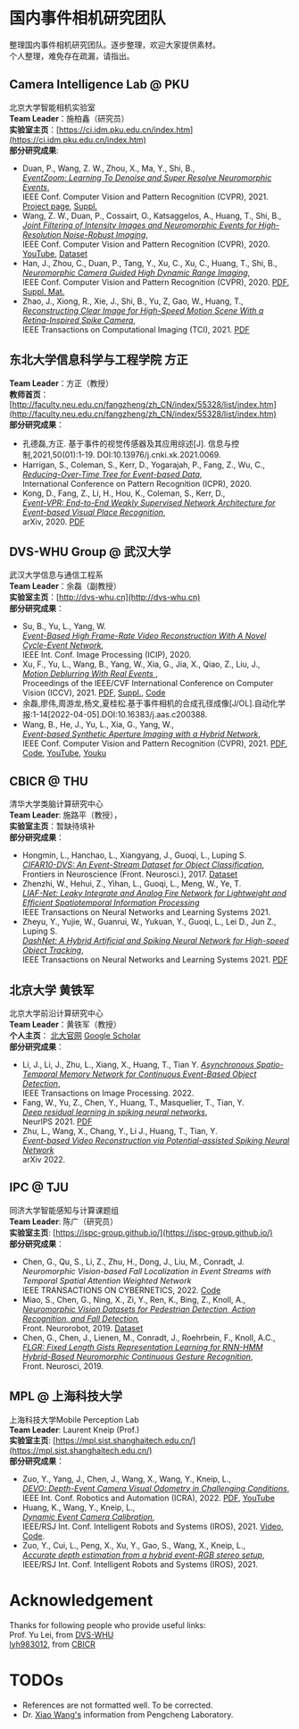 # 国内事件相机研究团队
整理国内事件相机研究团队。逐步整理，欢迎大家提供素材。  
个人整理，难免存在疏漏，请指出。


## Camera Intelligence Lab @ PKU
北京大学智能相机实验室  
**Team Leader**：施柏鑫（研究员）  
**实验室主页**：[https://ci.idm.pku.edu.cn/index.htm](https://ci.idm.pku.edu.cn/index.htm)  
**部分研究成果**:
- <a name="Duan21cvpr"></a>Duan, P., Wang, Z. W., Zhou, X., Ma, Y., Shi, B.,  
*[EventZoom: Learning To Denoise and Super Resolve Neuromorphic Events](https://openaccess.thecvf.com/content/CVPR2021/papers/Duan_EventZoom_Learning_To_Denoise_and_Super_Resolve_Neuromorphic_Events_CVPR_2021_paper.pdf)*,  
IEEE Conf. Computer Vision and Pattern Recognition (CVPR), 2021. [Project page](https://sites.google.com/view/EventZoom), [Suppl.](https://openaccess.thecvf.com/content/CVPR2021/supplemental/Duan_EventZoom_Learning_To_CVPR_2021_supplemental.zip)
- <a name="Wang20cvpr-gef"></a>Wang, Z. W., Duan, P., Cossairt, O., Katsaggelos, A., Huang, T., Shi, B.,  
*[Joint Filtering of Intensity Images and Neuromorphic Events for High-Resolution Noise-Robust Imaging](https://compphotolab.northwestern.edu/wordpress/wp-content/uploads/2020/04/cvpr2020-gef-compressed.pdf)*,  
IEEE Conf. Computer Vision and Pattern Recognition (CVPR), 2020. [YouTube](https://youtu.be/JpJFBZ97KX0), [Dataset](https://sites.google.com/view/guided-event-filtering)  
- <a name="Han20cvpr"></a>Han, J., Zhou, C., Duan, P., Tang, Y., Xu, C., Xu, C., Huang, T., Shi, B.,  
*[Neuromorphic Camera Guided High Dynamic Range Imaging](http://openaccess.thecvf.com/content_CVPR_2020/html/Han_Neuromorphic_Camera_Guided_High_Dynamic_Range_Imaging_CVPR_2020_paper.html)*,  
IEEE Conf. Computer Vision and Pattern Recognition (CVPR), 2020. [PDF](http://openaccess.thecvf.com/content_CVPR_2020/papers/Han_Neuromorphic_Camera_Guided_High_Dynamic_Range_Imaging_CVPR_2020_paper.pdf), [Suppl. Mat.](http://openaccess.thecvf.com/content_CVPR_2020/supplemental/Han_Neuromorphic_Camera_Guided_CVPR_2020_supplemental.pdf)
- <a name="ZhaoTCI21"></a>Zhao, J., Xiong, R., Xie, J., Shi, B., Yu, Z, Gao,  W., Huang, T.,  
*[Reconstructing Clear Image for High-Speed Motion Scene With a Retina-Inspired Spike Camera](https://ieeexplore.ieee.org/abstract/document/9655493)*,  
 IEEE Transactions on Computational Imaging (TCI), 2021. [PDF](https://ci.idm.pku.edu.cn/Duan_TPAMI21.pdf)
 
 
## 东北大学信息科学与工程学院  方正
**Team Leader**：方正（教授）  
**教师首页**： [http://faculty.neu.edu.cn/fangzheng/zh_CN/index/55328/list/index.htm](http://faculty.neu.edu.cn/fangzheng/zh_CN/index/55328/list/index.htm)  
**部分研究成果**：  
- <a name="Kong21Survey"></a> 孔德磊,方正. 基于事件的视觉传感器及其应用综述[J]. 信息与控制,2021,50(01):1-19. DOI:10.13976/j.cnki.xk.2021.0069.  
- <a name="Harrigan20ICPR"></a> Harrigan, S., Coleman, S., Kerr, D., Yogarajah, P., Fang, Z., Wu, C.,  
*[Reducing-Over-Time Tree for Event-based Data](https://ieeexplore.ieee.org/abstract/document/9655493)*,  
International Conference on Pattern Recognition (ICPR), 2020.
- <a name="Kong20Arxiv"></a> Kong, D., Fang, Z., Li, H., Hou, K., Coleman, S., Kerr, D.,  
*[Event-VPR: End-to-End Weakly Supervised Network Architecture for Event-based Visual Place Recognition](https://arxiv.org/abs/2011.03290)*,  
arXiv, 2020. [PDF](https://arxiv.org/pdf/2011.03290)


## DVS-WHU Group @ 武汉大学 
武汉大学信息与通信工程系  
**Team Leader**：余磊（副教授）  
**实验室主页**：[http://dvs-whu.cn](http://dvs-whu.cn)  
**部分研究成果**：  
- <a name="Su20icip"></a>Su, B., Yu, L., Yang, W.  
*[Event-Based High Frame-Rate Video Reconstruction With A Novel Cycle-Event Network](https://doi.org/10.1109/ICIP40778.2020.9191114)*,  
IEEE Int. Conf. Image Processing (ICIP), 2020.  
- <a name="Xu21iccv"></a> Xu, F., Yu, L., Wang, B., Yang, W., Xia, G., Jia, X., Qiao, Z., Liu, J.,  
*[Motion Deblurring With Real Events ](https://doi.org/10.1109/ICIP40778.2020.9191114)*,  
Proceedings of the IEEE/CVF International Conference on Computer Vision (ICCV), 2021. [PDF](https://openaccess.thecvf.com/content/ICCV2021/papers/Xu_Motion_Deblurring_With_Real_Events_ICCV_2021_paper.pdf), [Suppl.](https://openaccess.thecvf.com/content/ICCV2021/supplemental/Xu_Motion_Deblurring_With_ICCV_2021_supplemental.pdf), [Code](https://github.com/xufangchn/Motion-Deblurring-with-Real-Events)
- <a name="Yu21AAS"></a> 余磊,廖伟,周游龙,杨文,夏桂松.基于事件相机的合成孔径成像[J/OL].自动化学报:1-14[2022-04-05].DOI:10.16383/j.aas.c200388.
- <a name="Zhang21CVPR"></a> Wang, B., He, J., Yu, L., Xia, G., Yang, W.,  
*[Event-based Synthetic Aperture Imaging with a Hybrid Network](https://openaccess.thecvf.com/content/CVPR2021/papers/Zhang_Event-Based_Synthetic_Aperture_Imaging_With_a_Hybrid_Network_CVPR_2021_paper.pdf)*,  
IEEE Conf. Computer Vision and Pattern Recognition (CVPR), 2021. 
[PDF](http://arxiv.org/abs/2103.02376), [Code](https://github.com/dvs-whu/E-SAI), [YouTube](https://youtu.be/vom7qcZ7t9Y), [Youku](https://v.youku.com/v_show/id_XNTE3MzczMzc2MA==.html)



## CBICR @ THU
清华大学类脑计算研究中心  
**Team Leader**: 施路平（教授），  
**实验室主页**：暂缺待填补  
**部分研究成果**：  
- <a name="Li17Neurosci"></a>Hongmin, L., Hanchao, L., Xiangyang, J., Guoqi, L., Luping S.   
*[CIFAR10-DVS: An Event-Stream Dataset for Object Classification](https://www.frontiersin.org/articles/10.3389/fnins.2017.00309/full)*,  
Frontiers in Neuroscience (Front. Neurosci.), 2017. [Dataset](https://figshare.com/articles/dataset/CIFAR10-DVS_New/4724671/2)  
- <a name="Wu21Trans"></a>Zhenzhi, W., Hehui, Z., Yihan, L., Guoqi, L., Meng, W., Ye, T.  
*[LIAF-Net: Leaky Integrate and Analog Fire Network for Lightweight and Efficient Spatiotemporal Information Processing](https://ieeexplore.ieee.org/document/9429228)*  
IEEE Transactions on Neural Networks and Learning Systems 2021.  
- <a name="Zhang19ArXiv"></a>Zheyu, Y., Yujie, W., Guanrui, W., Yukuan, Y., Guoqi, L., Lei D., Jun Z., Luping S.  
*[DashNet: A Hybrid Artificial and Spiking Neural Network for High-speed Object Tracking](https://arxiv.org/abs/1909.12942)*,  
IEEE Transactions on Neural Networks and Learning Systems 2021. [PDF](https://arxiv.org/pdf/1909.12942.pdf)


## 北京大学 黄铁军
北京大学前沿计算研究中心  
**Team Leader**：黄铁军（教授）  
**个人主页**： [北大官网](https://idm.pku.edu.cn/info/1017/1040.htm) [Google Scholar](https://scholar.google.com/citations?user=knvEK4AAAAAJ&hl=zh-CN)  
**部分研究成果**：
- <a name="Li22TIP"></a> Li, J., Li, J., Zhu, L., Xiang, X., Huang, T., Tian Y.
*[Asynchronous Spatio-Temporal Memory Network for Continuous Event-Based Object Detection](https://ieeexplore.ieee.org/document/9749022/)*,  
IEEE Transactions on Image Processing. 2022.
- <a name="Fang21NIPS"></a> Fang, W., Yu, Z., Chen, Y., Huang, T., Masquelier, T., Tian, Y.   
*[Deep residual learning in spiking neural networks](https://ieeexplore.ieee.org/document/9749022/)*,   
NeurlPS 2021. [PDF](https://openreview.net/pdf?id=6OoCDvFV4m)
- <a name="Zhu22arXiV"></a> Zhu, L., Wang, X., Chang, Y., Li J., Huang, T., Tian, Y.  
*[Event-based Video Reconstruction via Potential-assisted Spiking Neural Network](https://arxiv.org/abs/2201.10943)*  
arXiv 2022.


## IPC @ TJU
同济大学智能感知与计算课题组  
**Team Leader**: 陈广（研究员）  
**实验室主页**: [https://ispc-group.github.io/](https://ispc-group.github.io/)    
**部分研究成果**：
- <a name="Chen22TCyber"></a> Chen, G., Qu, S., Li, Z., Zhu, H., Dong, J., Liu, M., Conradt, J.  
*Neuromorphic Vision-based Fall Localization in Event Streams with Temporal Spatial Attention Weighted Network*  
IEEE TRANSACTIONS ON CYBERNETICS, 2022. [Code](https://github.com/ispc-lab/NeuroFall)
- <a name="Miao19fnbot"></a>Miao, S., Chen, G., Ning, X., Zi, Y., Ren, K., Bing, Z., Knoll, A.,  
*[Neuromorphic Vision Datasets for Pedestrian Detection, Action Recognition, and Fall Detection](https://doi.org/10.3389/fnbot.2019.00038),*  
Front. Neurorobot, 2019. [Dataset](https://github.com/MSZTY/PAFBenchmark)
- <a name="Chen19fnins"></a>Chen, G., Chen, J., Lienen, M., Conradt, J., Roehrbein, F., Knoll, A.C.,  
*[FLGR: Fixed Length Gists Representation Learning for RNN-HMM Hybrid-Based Neuromorphic Continuous Gesture Recognition](https://dx.doi.org/10.3389%2Ffnins.2019.00073)*,  
Front. Neurosci, 2019.


## MPL @ 上海科技大学
上海科技大学Mobile Perception Lab  
**Team Leader**: Laurent Kneip (Prof.)  
**实验室主页**: [https://mpl.sist.shanghaitech.edu.cn/](https://mpl.sist.shanghaitech.edu.cn/)  
**部分研究成果**：
- <a name="Zuo22icra"></a>Zuo, Y., Yang, J., Chen, J., Wang, X., Wang, Y., Kneip, L.,  
*[DEVO: Depth-Event Camera Visual Odometry in Challenging Conditions](https://arxiv.org/abs/2202.02556)*,  
IEEE Int. Conf. Robotics and Automation (ICRA), 2022. [PDF](https://arxiv.org/abs/2202.02556), [YouTube](https://www.youtube.com/watch?v=RqAAA4MOqRI)
- <a name="Huang21iros"></a>Huang, K., Wang, Y., Kneip, L.,  
*[Dynamic Event Camera Calibration](https://arxiv.org/abs/2107.06749)*,  
IEEE/RSJ Int. Conf. Intelligent Robots and Systems (IROS), 2021. [Video](https://www.bilibili.com/video/BV1ey4y1j7Ke?share_source=copy_web), [Code](https://github.com/MobilePerceptionLab/EventCameraCalibration).
- <a name="Zuo21IROS"></a>Zuo, Y., Cui, L., Peng, X., Xu, Y., Gao, S., Wang, X., Kneip, L.,  
*[Accurate depth estimation from a hybrid event-RGB stereo setup](https://ieeexplore.ieee.org/document/9635834/authors#authors)*,  
IEEE/RSJ Int. Conf. Intelligent Robots and Systems (IROS), 2021.  


# Acknowledgement
Thanks for following people who provide useful links:  
Prof. Yu Lei, from [DVS-WHU](https://github.com/LarryDong/EventCameraGroupsCN/edit/main/README.md#dvs-whu-group--%E6%AD%A6%E6%B1%89%E5%A4%A7%E5%AD%A6)  
[lyh983012](https://github.com/lyh983012), from [CBICR](https://github.com/LarryDong/EventCameraGroupsCN/edit/main/README.md#cbicr--thu)  

# TODOs
- References are not formatted well. To be corrected.
- Dr. [Xiao Wang's](https://sites.google.com/view/xiaowanghomepage/) information from Pengcheng Laboratory. 
